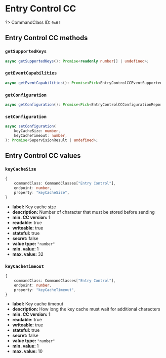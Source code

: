 # Entry Control CC

?> CommandClass ID: `0x6f`

## Entry Control CC methods

### `getSupportedKeys`

```ts
async getSupportedKeys(): Promise<readonly number[] | undefined>;
```

### `getEventCapabilities`

```ts
async getEventCapabilities(): Promise<Pick<EntryControlCCEventSupportedReport, "supportedDataTypes" | "supportedEventTypes" | "minKeyCacheSize" | "maxKeyCacheSize" | "minKeyCacheTimeout" | "maxKeyCacheTimeout"> | undefined>;
```

### `getConfiguration`

```ts
async getConfiguration(): Promise<Pick<EntryControlCCConfigurationReport, "keyCacheSize" | "keyCacheTimeout"> | undefined>;
```

### `setConfiguration`

```ts
async setConfiguration(
	keyCacheSize: number,
	keyCacheTimeout: number,
): Promise<SupervisionResult | undefined>;
```

## Entry Control CC values

### `keyCacheSize`

```ts
{
	commandClass: CommandClasses["Entry Control"],
	endpoint: number,
	property: "keyCacheSize",
}
```

-   **label:** Key cache size
-   **description:** Number of character that must be stored before sending
-   **min. CC version:** 1
-   **readable:** true
-   **writeable:** true
-   **stateful:** true
-   **secret:** false
-   **value type:** `"number"`
-   **min. value:** 1
-   **max. value:** 32

### `keyCacheTimeout`

```ts
{
	commandClass: CommandClasses["Entry Control"],
	endpoint: number,
	property: "keyCacheTimeout",
}
```

-   **label:** Key cache timeout
-   **description:** How long the key cache must wait for additional characters
-   **min. CC version:** 1
-   **readable:** true
-   **writeable:** true
-   **stateful:** true
-   **secret:** false
-   **value type:** `"number"`
-   **min. value:** 1
-   **max. value:** 10

